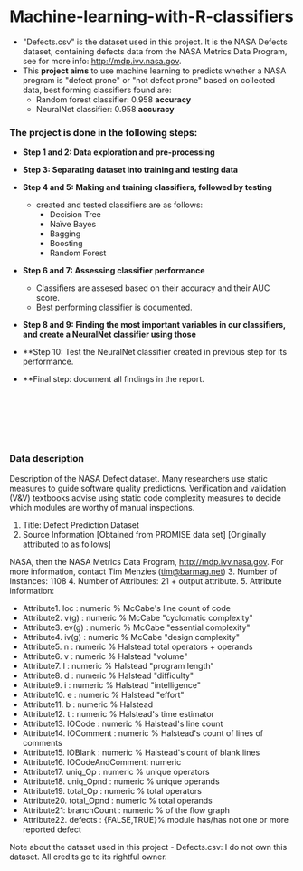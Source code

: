 # Machine-learning-with-R-classifiers
- "Defects.csv" is the dataset used in this project. It is the NASA Defects dataset, containing defects data from the NASA Metrics Data Program, see for more info: http://mdp.ivv.nasa.gov.
- This **project aims** to use machine learning to predicts whether a NASA program is "defect prone" or "not defect prone" based on collected data, best forming classifiers found are:
  - Random forest classifier: 0.958 **accuracy**
  - NeuralNet classifier: 0.958 **accuracy**


### The project is done in the following steps:
- **Step 1 and 2: Data exploration and pre-processing**
 
- **Step 3: Separating dataset into training and testing data**

- **Step 4 and 5: Making and training classifiers, followed by testing**
  - created and tested classifiers are as follows:
    -  Decision Tree
    -  Naïve Bayes
    -  Bagging
    -  Boosting
    -  Random Forest
  
- **Step 6 and 7: Assessing classifier performance**
  - Classifiers are assesed based on their accuracy and their AUC score.
  - Best performing classifier is documented.

- **Step 8 and 9: Finding the most important variables in our classifiers, and create a NeuralNet classifier using those**

- **Step 10: Test the NeuralNet classifier created in previous step for its performance.

- **Final step: document all findings in the report.





<br /><br /><br /><br /><br />

### Data description
Description of the NASA Defect dataset.
Many researchers use static measures to guide software quality predictions. 
Verification and validation (V\&V) textbooks advise using static code complexity 
measures to decide which modules are worthy of manual inspections.
1. Title: Defect Prediction Dataset
2. Source Information [Obtained from PROMISE data set]
 [Originally attributed to as follows]
 
NASA, then the NASA Metrics Data Program, http://mdp.ivv.nasa.gov.
 For more information, contact Tim Menzies (tim@barmag.net)
3. Number of Instances: 1108
4. Number of Attributes: 21 + output attribute.
5. Attribute information:
- Attribute1. loc : numeric % McCabe's line count of code
- Attribute2. v(g) : numeric % McCabe "cyclomatic complexity"
- Attribute3. ev(g) : numeric % McCabe "essential complexity"
- Attribute4. iv(g) : numeric % McCabe "design complexity"
- Attribute5. n : numeric % Halstead total operators + operands
- Attribute6. v : numeric % Halstead "volume"
- Attribute7. l : numeric % Halstead "program length"
- Attribute8. d : numeric % Halstead "difficulty"
- Attribute9. i : numeric % Halstead "intelligence"
- Attribute10. e : numeric % Halstead "effort"
- Attribute11. b : numeric % Halstead 
- Attribute12. t : numeric % Halstead's time estimator
- Attribute13. lOCode : numeric % Halstead's line count
- Attribute14. lOComment : numeric % Halstead's count of lines of comments
- Attribute15. lOBlank : numeric % Halstead's count of blank lines
- Attribute16. lOCodeAndComment: numeric
- Attribute17. uniq_Op : numeric % unique operators
- Attribute18. uniq_Opnd : numeric % unique operands
- Attribute19. total_Op : numeric % total operators
- Attribute20. total_Opnd : numeric % total operands
- Attribute21: branchCount : numeric % of the flow graph
- Attribute22. defects : {FALSE,TRUE}% module has/has not one or more reported defect

Note about the dataset used in this project - Defects.csv: I do not own this dataset. All credits go to its rightful owner.
